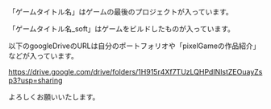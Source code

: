 「ゲームタイトル名」はゲームの最後のプロジェクトが入っています。

「ゲームタイトル名_soft」はゲームをビルドしたものが入っています。

以下のgoogleDriveのURLは自分のポートフォリオや「pixelGameの作品紹介」などが入っています。

https://drive.google.com/drive/folders/1H915r4Xf7TUzLQHPdINlstZEOuayZsp3?usp=sharing

よろしくお願いいたします。
